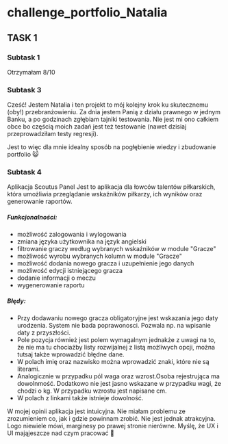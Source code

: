 # challenge_portfolio_Natalia
## TASK 1
### Subtask 1
Otrzymałam 8/10
### Subtask 3
Cześć! Jestem Natalia i ten projekt to mój kolejny krok ku skutecznemu (oby!) przebranżowieniu. Za dnia jestem Panią z działu prawnego w jednym Banku, a po godzinach zgłębiam tajniki testowania. Nie jest mi ono całkiem obce bo częścią moich zadań jest też testowanie (nawet dzisiaj przeprowadziłam testy regresji). 

Jest to więc dla mnie idealny sposób na pogłębienie wiedzy i zbudowanie portfolio 😺
### Subtask 4
Aplikacja Scoutus Panel Jest to aplikacja dla łowców talentów piłkarskich, która umożliwia przeglądanie wskaźników piłkarzy, ich wyników oraz generowanie raportów.
##### Funkcjonalności:
* możliwość zalogowania i wylogowania
* zmiana języka użytkownika na język angielski
* filtrowanie graczy według wybranych wskaźników w module "Gracze"
* możliwość wyrobu wybranych kolumn w module "Gracze"
* możliwość dodania nowego gracza i uzupełnienie jego danych
* możliwość edycji istniejącego gracza
* dodanie informacji o meczu
* wygenerowanie raportu
##### Błędy:
* Przy dodawaniu nowego gracza obligatoryjne jest wskazania jego daty urodzenia. System nie bada poprawonosci. Pozwala np. na wpisanie daty z przyszłości.
* Pole pozycja również jest polem wymagalnym jednakże z uwagi na to, że nie ma tu chociażby listy rozwijalnej z listą możliwych opcji, można tutsaj także wprowadzić błędne dane.
* W polach imię oraz nazwisko można wprowadzić znaki, które nie są literami.
* Analogicznie w przypadku pól waga oraz wzrost.Osoba rejestrująca ma dowolnmość. Dodatkowo nie jest jasno wskazane w przypadku wagi, że chodzi o kg. W przypadku wzrostu jest napisane cm.
* W polach z linkami także istnieje dowolność.

W mojej opinii aplikacja jest intuicyjna. Nie miałam problemu ze zrozumieniem co, jak i gdzie powinnam zrobić.
Nie jest jednak atrakcyjna. Logo niewiele mówi, marginesy po prawej stronie nierówne. Myślę, że UX i UI mająjeszcze nad czym pracować 💪
